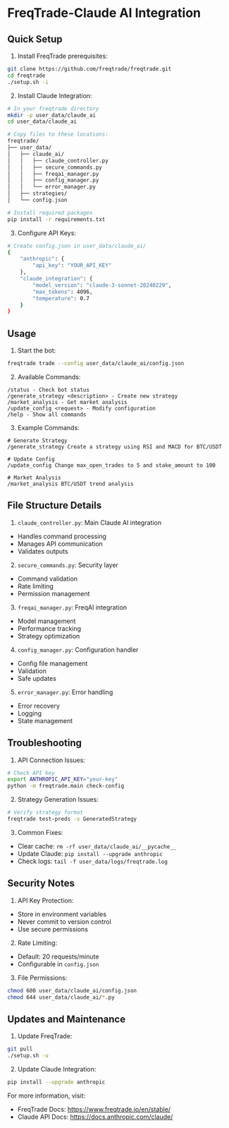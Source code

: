 # FreqTrade-Claude AI Integration

## Quick Setup

1. Install FreqTrade prerequisites:
```bash
git clone https://github.com/freqtrade/freqtrade.git
cd freqtrade
./setup.sh -i
```

2. Install Claude Integration:
```bash
# In your freqtrade directory
mkdir -p user_data/claude_ai
cd user_data/claude_ai

# Copy files to these locations:
freqtrade/
├── user_data/
│   ├── claude_ai/
│   │   ├── claude_controller.py
│   │   ├── secure_commands.py
│   │   ├── freqai_manager.py
│   │   ├── config_manager.py
│   │   └── error_manager.py
│   ├── strategies/
│   └── config.json

# Install required packages
pip install -r requirements.txt
```

3. Configure API Keys:
```bash
# Create config.json in user_data/claude_ai/
{
    "anthropic": {
        "api_key": "YOUR_API_KEY"
    },
    "claude_integration": {
        "model_version": "claude-3-sonnet-20240229",
        "max_tokens": 4096,
        "temperature": 0.7
    }
}
```

## Usage

1. Start the bot:
```bash
freqtrade trade --config user_data/claude_ai/config.json
```

2. Available Commands:
```
/status - Check bot status
/generate_strategy <description> - Create new strategy
/market_analysis - Get market analysis
/update_config <request> - Modify configuration
/help - Show all commands
```

3. Example Commands:
```
# Generate Strategy
/generate_strategy Create a strategy using RSI and MACD for BTC/USDT

# Update Config
/update_config Change max_open_trades to 5 and stake_amount to 100

# Market Analysis
/market_analysis BTC/USDT trend analysis
```

## File Structure Details

1. `claude_controller.py`: Main Claude AI integration
- Handles command processing
- Manages API communication
- Validates outputs

2. `secure_commands.py`: Security layer
- Command validation
- Rate limiting
- Permission management

3. `freqai_manager.py`: FreqAI integration
- Model management
- Performance tracking
- Strategy optimization

4. `config_manager.py`: Configuration handler
- Config file management
- Validation
- Safe updates

5. `error_manager.py`: Error handling
- Error recovery
- Logging
- State management

## Troubleshooting

1. API Connection Issues:
```bash
# Check API key
export ANTHROPIC_API_KEY="your-key"
python -m freqtrade.main check-config
```

2. Strategy Generation Issues:
```bash
# Verify strategy format
freqtrade test-preds -s GeneratedStrategy
```

3. Common Fixes:
- Clear cache: `rm -rf user_data/claude_ai/__pycache__`
- Update Claude: `pip install --upgrade anthropic`
- Check logs: `tail -f user_data/logs/freqtrade.log`

## Security Notes

1. API Key Protection:
- Store in environment variables
- Never commit to version control
- Use secure permissions

2. Rate Limiting:
- Default: 20 requests/minute
- Configurable in `config.json`

3. File Permissions:
```bash
chmod 600 user_data/claude_ai/config.json
chmod 644 user_data/claude_ai/*.py
```

## Updates and Maintenance

1. Update FreqTrade:
```bash
git pull
./setup.sh -u
```

2. Update Claude Integration:
```bash
pip install --upgrade anthropic
```

For more information, visit:
- FreqTrade Docs: https://www.freqtrade.io/en/stable/
- Claude API Docs: https://docs.anthropic.com/claude/